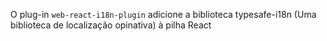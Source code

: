 O plug-in `web-react-i18n-plugin` adicione a biblioteca typesafe-i18n (Uma biblioteca de localização opinativa) à pilha React
